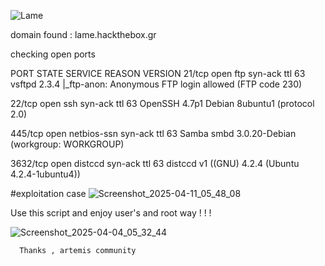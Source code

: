 

![Lame](https://github.com/user-attachments/assets/5b55e798-ab44-4051-985a-44114bc968c1)

domain found : lame.hackthebox.gr

checking open ports 

PORT     STATE SERVICE     REASON         VERSION
21/tcp   open  ftp         syn-ack ttl 63 vsftpd 2.3.4
|_ftp-anon: Anonymous FTP login allowed (FTP code 230)

22/tcp   open  ssh         syn-ack ttl 63 OpenSSH 4.7p1 Debian 8ubuntu1 (protocol 2.0)

445/tcp  open  netbios-ssn syn-ack ttl 63 Samba smbd 3.0.20-Debian (workgroup: WORKGROUP)

3632/tcp open  distccd     syn-ack ttl 63 distccd v1 ((GNU) 4.2.4 (Ubuntu 4.2.4-1ubuntu4))

#exploitation case 
![Screenshot_2025-04-11_05_48_08](https://github.com/user-attachments/assets/aaf760f4-e259-4a07-85e3-5466ee118a55)



                                                              
Use this script and enjoy user's and root way ! ! ! 

![Screenshot_2025-04-04_05_32_44](https://github.com/user-attachments/assets/f34b551c-e3f3-44e3-91a1-8e4a29f315e9)


      Thanks , artemis community 
